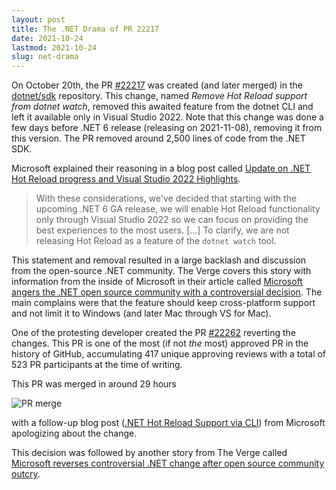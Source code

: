 ```yaml
---
layout: post
title: The .NET Drama of PR 22217
date: 2021-10-24
lastmod: 2021-10-24
slug: net-drama
---
```


On October 20th, the PR [#22217](https://github.com/dotnet/sdk/pull/22217) was
created (and later merged) in the [dotnet/sdk](https://github.com/dotnet/sdk)
repository. This change, named *Remove Hot Reload support from dotnet watch*,
removed this awaited feature from the dotnet CLI and left it available only in
Visual Studio 2022. Note that this change was done a few days before .NET 6
release (releasing on 2021-11-08), removing it from this version. The PR removed
around 2,500 lines of code from the .NET SDK.

Microsoft explained their reasoning in a blog post called [Update on .NET Hot
Reload progress and Visual Studio 2022
Highlights](https://devblogs.microsoft.com/dotnet/update-on-net-hot-reload-progress-and-visual-studio-2022-highlights/).

> With these considerations, we've decided that starting with the upcoming .NET
> 6 GA release, we will enable Hot Reload functionality only through Visual
> Studio 2022 so we can focus on providing the best experiences to the most
> users. \[...\] To clarify, we are not releasing Hot Reload as a feature of the
> `dotnet watch` tool.

This statement and removal resulted in a large backlash and discussion from the
open-source .NET community. The Verge covers this story with information from
the inside of Microsoft in their article called [Microsoft angers the .NET open
source community with a controversial
decision](https://www.theverge.com/2021/10/22/22740701/microsoft-dotnet-hot-reload-removal-decision-open-source).
The main complains were that the feature should keep cross-platform support and
not limit it to Windows (and later Mac through VS for Mac).

One of the protesting developer created the PR
[#22262](https://github.com/dotnet/sdk/pull/22262/) reverting the changes. This
PR is one of the most (if not *the* most) approved PR in the history of GitHub,
accumulating 417 unique approving reviews with a total of 523 PR participants at
the time of writing.

This PR was merged in around 29 hours

![PR merge](../net-drama-merge.png)

with a follow-up blog post ([.NET Hot Reload Support via
CLI](https://devblogs.microsoft.com/dotnet/net-hot-reload-support-via-cli/))
from Microsoft apologizing about the change.

This decision was followed by another story from The Verge called [Microsoft
reverses controversial .NET change after open source community
outcry](https://www.theverge.com/2021/10/23/22742282/microsoft-dotnet-hot-reload-u-turn-response).